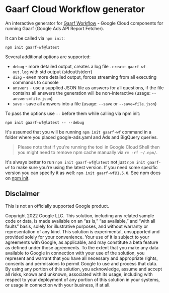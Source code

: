 # Gaarf Cloud Workflow generator

An interactive generator for [Gaarf Workflow](https://github.com/google/ads-api-report-fetcher/tree/main/gcp) - Google Cloud components for running Gaarf (Google Ads API Report Fetcher).

It can be called via `npm init`:

```
npm init gaarf-wf@latest
```

Several additional options are supported:
* `debug` - more detailed output, creates a log file `.create-gaarf-wf-out.log` with std output (stdout/stderr)
* `diag` - even more detailed output, forces streaming from all executing commands to console
* `answers` - use a supplied JSON file as answers for all questions, if the file contains all answers the generation will be non-interactive (usage: `--answers=file.json`)
* `save` - save all answers into a file (usage: `--save` or `--save=file.json`)

To pass the options use `--` before them while calling via npm init:
```
npm init gaarf-wf@latest -- --debug
```

It's assumed that you will be running `npm init gaarf-wf` command in a folder where you placed google-ads.yaml and Ads and BigQuery queries.


> Please note that if you're running the tool in Google Cloud Shell then you might need to remove npm cache manually via `rm -rf ~/.npm/`.

It's always better to run `npm init gaarf-wf@latest` not just `npm init gaarf-wf` to make sure you're using the latest version.
If you need some specific version you can specify it as well: `npm init gaarf-wf@1.5.0`. See npm docs on [npm init](https://docs.npmjs.com/cli/v9/commands/npm-init?v=true).

## Disclaimer
This is not an officially supported Google product.

Copyright 2022 Google LLC. This solution, including any related sample code or data, is made available on an “as is,” “as available,” and “with all faults” basis, solely for illustrative purposes, and without warranty or representation of any kind. This solution is experimental, unsupported and provided solely for your convenience. Your use of it is subject to your agreements with Google, as applicable, and may constitute a beta feature as defined under those agreements. To the extent that you make any data available to Google in connection with your use of the solution, you represent and warrant that you have all necessary and appropriate rights, consents and permissions to permit Google to use and process that data. By using any portion of this solution, you acknowledge, assume and accept all risks, known and unknown, associated with its usage, including with respect to your deployment of any portion of this solution in your systems, or usage in connection with your business, if at all.

